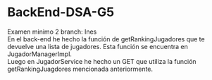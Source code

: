 # BackEnd-DSA-G5
Examen minimo 2 branch: Ines  
En el back-end he hecho la función de getRankingJugadores que te devuelve una lista de jugadores. Esta función se encuentra en JugadorManagerImpl.  
Luego en JugadorService he hecho un GET que utiliza la función getRankingJuagdores mencionada anteriormente.

